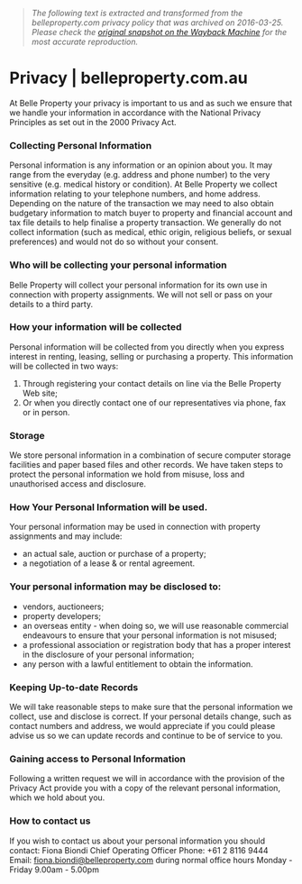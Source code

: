 > *The following text is extracted and transformed from the belleproperty.com privacy policy that was archived on 2016-03-25. Please check the [original snapshot on the Wayback Machine](https://web.archive.org/web/20160325161411id_/http%3A//www.belleproperty.com/privacy) for the most accurate reproduction.*

# Privacy | belleproperty.com.au

At Belle Property your privacy is important to us and as such we ensure that we handle your information in accordance with the National Privacy Principles as set out in the 2000 Privacy Act.

### Collecting Personal Information

Personal information is any information or an opinion about you. It may range from the everyday (e.g. address and phone number) to the very sensitive (e.g. medical history or condition). At Belle Property we collect information relating to your telephone numbers, and home address. Depending on the nature of the transaction we may need to also obtain budgetary information to match buyer to property and financial account and tax file details to help finalise a property transaction. We generally do not collect information (such as medical, ethic origin, religious beliefs, or sexual preferences) and would not do so without your consent.

### Who will be collecting your personal information

Belle Property will collect your personal information for its own use in connection with property assignments. We will not sell or pass on your details to a third party.

### How your information will be collected

Personal information will be collected from you directly when you express interest in renting, leasing, selling or purchasing a property. This information will be collected in two ways:

  1. Through registering your contact details on line via the Belle Property Web site;
  2. Or when you directly contact one of our representatives via phone, fax or in person.



### Storage

We store personal information in a combination of secure computer storage facilities and paper based files and other records. We have taken steps to protect the personal information we hold from misuse, loss and unauthorised access and disclosure.

### How Your Personal Information will be used.

Your personal information may be used in connection with property assignments and may include:

  * an actual sale, auction or purchase of a property;
  * a negotiation of a lease & or rental agreement.



### Your personal information may be disclosed to:

  * vendors, auctioneers;
  * property developers;
  * an overseas entity - when doing so, we will use reasonable commercial endeavours to ensure that your personal information is not misused;
  * a professional association or registration body that has a proper interest in the disclosure of your personal information;
  * any person with a lawful entitlement to obtain the information.



### Keeping Up-to-date Records

We will take reasonable steps to make sure that the personal information we collect, use and disclose is correct. If your personal details change, such as contact numbers and address, we would appreciate if you could please advise us so we can update records and continue to be of service to you.

### Gaining access to Personal Information

Following a written request we will in accordance with the provision of the Privacy Act provide you with a copy of the relevant personal information, which we hold about you.

### How to contact us

If you wish to contact us about your personal information you should contact: Fiona Biondi Chief Operating Officer Phone: +61 2 8116 9444  Email: [fiona.biondi@belleproperty.com](mailto:fiona.biondi@belleproperty.com) during normal office hours Monday - Friday 9.00am - 5.00pm

 
